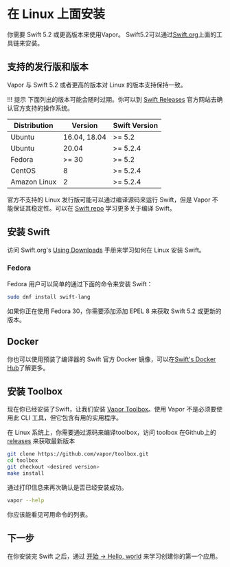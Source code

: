 
# 在 Linux 上面安装

你需要 Swift 5.2 或更高版本来使用Vapor。 Swift5.2可以通过[Swift.org](https://swift.org/download/)上面的工具链来安装。

## 支持的发行版和版本

Vapor 与 Swift 5.2 或者更高的版本对 Linux 的版本支持保持一致。

!!! 提示
    下面列出的版本可能会随时过期。你可以到 [Swift Releases](https://swift.org/download/#releases) 官方网站去确认官方支持的操作系统。

|Distribution|Version|Swift Version|
|-|-|-|
|Ubuntu|16.04, 18.04|>= 5.2|
|Ubuntu|20.04|>= 5.2.4|
|Fedora|>= 30|>= 5.2|
|CentOS|8|>= 5.2.4|
|Amazon Linux|2|>= 5.2.4|

官方不支持的 Linux 发行版可能可以通过编译源码来运行 Swift，但是 Vapor 不能保证其稳定性。可以在 [Swift repo](https://github.com/apple/swift#getting-started) 学习更多关于编译 Swift。

## 安装 Swift

访问 Swift.org's [Using Downloads](https://swift.org/download/#using-downloads) 手册来学习如何在 Linux 安装 Swift。

### Fedora

Fedora 用户可以简单的通过下面的命令来安装 Swift：

```sh
sudo dnf install swift-lang
```

如果你正在使用 Fedora 30，你需要添加添加 EPEL 8 来获取 Swift 5.2 或更新的版本。


## Docker

你也可以使用预装了编译器的 Swift 官方 Docker 镜像，可以在[Swift's Docker Hub](https://hub.docker.com/_/swift)了解更多。

## 安装 Toolbox

现在你已经安装了Swift，让我们安装 [Vapor Toolbox](https://github.com/vapor/toolbox)。使用 Vapor 不是必须要使用此 CLI 工具，但它包含有用的实用程序。

在 Linux 系统上，你需要通过源码来编译toolbox，访问 toolbox 在Github上的 <a href="https://github.com/vapor/toolbox/releases" target="_blank">releases</a> 来获取最新版本

```sh
git clone https://github.com/vapor/toolbox.git
cd toolbox
git checkout <desired version>
make install
```

通过打印信息来再次确认是否已经安装成功。

```sh
vapor --help
```

你应该能看见可用命令的列表。

## 下一步

在你安装完 Swift 之后，通过 [开始 &rarr; Hello, world](../gettingstarted/hello-world.md) 来学习创建你的第一个应用。
